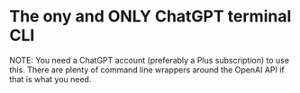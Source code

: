 # The ony and ONLY ChatGPT terminal CLI

NOTE: You need a ChatGPT account (preferably a Plus subscription) to use this.
There are plenty of command line wrappers around the OpenAI API if that is what you need.
